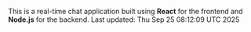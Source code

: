 This is a real-time chat application built using **React** for the frontend and **Node.js** for the backend.
Last updated: Thu Sep 25 08:12:09 UTC 2025
